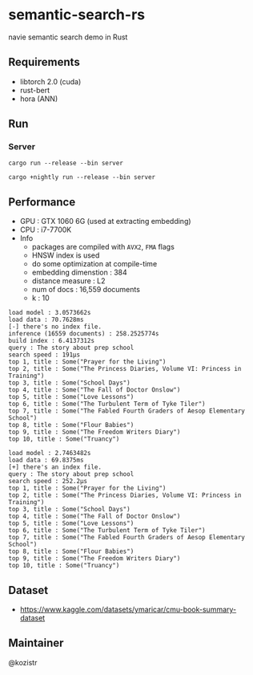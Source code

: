 # semantic-search-rs

navie semantic search demo in Rust

## Requirements

* libtorch 2.0 (cuda)
* rust-bert
* hora (ANN)

## Run

### Server

```shell
cargo run --release --bin server 
```

```shell
cargo +nightly run --release --bin server 
```

## Performance

* GPU : GTX 1060 6G (used at extracting embedding)
* CPU : i7-7700K
* Info
  * packages are compiled with `AVX2`, `FMA` flags
  * HNSW index is used
  * do some optimization at compile-time
  * embedding dimenstion : 384
  * distance measure : L2
  * num of docs : 16,559 documents
  * k : 10

```text
load model : 3.0573662s
load data : 70.7628ms
[-] there's no index file.
inference (16559 documents) : 258.2525774s
build index : 6.4137312s
query : The story about prep school
search speed : 191µs
top 1, title : Some("Prayer for the Living")
top 2, title : Some("The Princess Diaries, Volume VI: Princess in Training")
top 3, title : Some("School Days")
top 4, title : Some("The Fall of Doctor Onslow")
top 5, title : Some("Love Lessons")
top 6, title : Some("The Turbulent Term of Tyke Tiler")
top 7, title : Some("The Fabled Fourth Graders of Aesop Elementary School")
top 8, title : Some("Flour Babies")
top 9, title : Some("The Freedom Writers Diary")
top 10, title : Some("Truancy")
```

```text
load model : 2.7463482s
load data : 69.8375ms
[+] there's an index file.
query : The story about prep school
search speed : 252.2µs
top 1, title : Some("Prayer for the Living")
top 2, title : Some("The Princess Diaries, Volume VI: Princess in Training")
top 3, title : Some("School Days")
top 4, title : Some("The Fall of Doctor Onslow")
top 5, title : Some("Love Lessons")
top 6, title : Some("The Turbulent Term of Tyke Tiler")
top 7, title : Some("The Fabled Fourth Graders of Aesop Elementary School")
top 8, title : Some("Flour Babies")
top 9, title : Some("The Freedom Writers Diary")
top 10, title : Some("Truancy")
```

## Dataset

* https://www.kaggle.com/datasets/ymaricar/cmu-book-summary-dataset

## Maintainer

@kozistr
